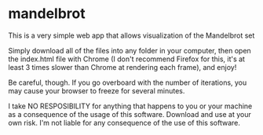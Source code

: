# mandelbrot
This is a very simple web app that allows visualization of the Mandelbrot set

Simply download all of the files into any folder in your computer, then open the index.html file with Chrome (I don't recommend Firefox for this, it's at least 3 times slower than Chrome at rendering each frame), and enjoy!

Be careful, though. If you go overboard with the number of iterations, you may cause your browser to freeze for several minutes.

I take NO RESPOSIBILITY for anything that happens to you or your machine as a consequence of the usage of this software. Download and use at your own risk. I'm not liable for any consequence of the use of this software.
